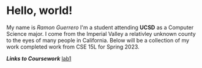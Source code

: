 # Hello, world!
My name is *Ramon Guerrero* I'm a student attending **UCSD** as a Computer Science major. 
I come from the Imperial Valley a relativley unknown county to the eyes of many people in California. 
Below will be a collection of my work completed work from CSE 15L for Spring 2023.

***Links to Coursework***
[lab1](lab1.md)
